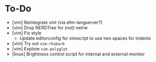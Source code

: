 # To-Do
- [vim] Reintegrate vint (via efm-langserver?)
- [vim] Drop NERDTree for (not) netrw
- [vim] Fix style
    - Update editorconfig for vimscript to use two spaces for indents
- [vim] Try out `vim-rhubarb`
- [vim] Explore `vim-polyglot`
- [linux] Brightness control script for internal and external monitor
